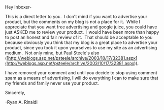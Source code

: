 Hey Inboxer-

This is a direct letter to you.  I don't mind if you want to advertise
your product, but the comments on my blog is not a place for it.  While
I appreciate that you want free advertising and google juice, you could
have just ASKED me to review your product.  I would have been more than
happy to post an honest and fair review of it.  That should be
acceptable to you because obviously you think that my blog is a great
place to advertise your product, since you took it upon yourselves to
use my site as an advertising medium.  Not only mine, but Paul Steele's
also
([http://weblogs.asp.net/psteele/archive/2003/10/17/32381.aspx](http://weblogs.asp.net/psteele/archive/2003/10/17/32381.aspx)).

I have removed your comment and until you decide to stop using comment
spam as a means of advertising, I will do everything I can to make sure
that my friends and family never use your product.

Sincerely,

-Ryan A. Rinaldi
